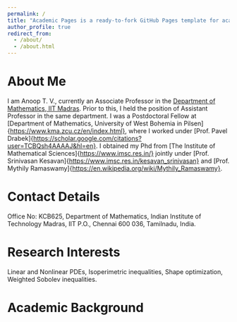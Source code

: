 ```yaml
---
permalink: /
title: "Academic Pages is a ready-to-fork GitHub Pages template for academic personal websites"
author_profile: true
redirect_from: 
  - /about/
  - /about.html
---
```

About Me
======
I am Anoop T. V., currently an Associate Professor in the [Department of Mathematics, IIT Madras]([https://github.com/academicpages/academicpages.github.io](https://math.iitm.ac.in/innerfaculty.php?fname=Anoop%20T%20V)). Prior to this, I held the position of Assistant Professor in the same department. I was a Postdoctoral Fellow at [Department of Mathematics, University of West Bohemia in Pilsen]{https://www.kma.zcu.cz/en/index.html}, where I worked under [Prof. Pavel Drabek]{https://scholar.google.com/citations?user=TCBQsh4AAAAJ&hl=en}. I obtained my Phd from [The Institute of Mathematical Sciences]{https://www.imsc.res.in/} jointly under [Prof. Srinivasan Kesavan]{https://www.imsc.res.in/kesavan_srinivasan} and [Prof. Mythily Ramaswamy]{https://en.wikipedia.org/wiki/Mythily_Ramaswamy}.

Contact Details
======
Office No: KCB625, Department of Mathematics, Indian Institute of Technology Madras,
IIT P.O., Chennai 600 036,
Tamilnadu, India. 

Research Interests
======
Linear and Nonlinear PDEs, Isoperimetric inequalities, Shape optimization, Weighted Sobolev inequalities.


Academic Background
======

